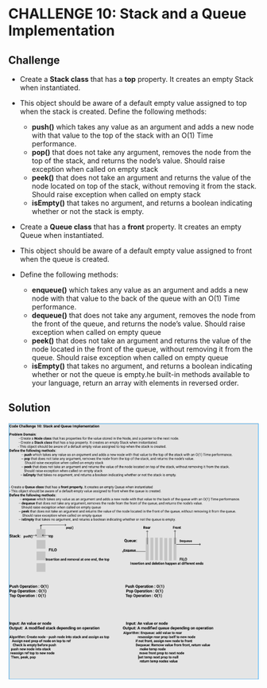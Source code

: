 # CHALLENGE 10: Stack and a Queue Implementation


## Challenge
- Create a **Stack class** that has a **top** property. It creates an empty Stack when instantiated.
- This object should be aware of a default empty value assigned to top when the stack is created.
Define the following methods:
    - **push()** which takes any value as an argument and adds a new node with that value to the top of the stack with an O(1) Time performance.
    - **pop()** that does not take any argument, removes the node from the top of the stack, and returns the node’s value. Should raise exception when called on empty stack
    - **peek()** that does not take an argument and returns the value of the node located on top of the stack, without removing it from the stack. Should raise exception when called on empty stack
    - **isEmpty()** that takes no argument, and returns a boolean indicating whether or not the stack is empty.

- Create a **Queue class** that has a **front** property. It creates an empty Queue when instantiated.
- This object should be aware of a default empty value assigned to front when the queue is created.
- Define the following methods: 
    - **enqueue()** which takes any value as an argument and adds a new node with that value to the back of the queue with an O(1) Time performance.
    - **dequeue()** that does not take any argument, removes the node from the front of the queue, and returns the node’s value. Should raise exception when called on empty queue
    - **peek()** that does not take an argument and returns the value of the node located in the front of the queue, without removing it from the queue. Should raise exception when called on empty queue
    - **isEmpty()** that takes no argument, and returns a boolean indicating whether or not the queue is empty.he built-in methods available to your language, return an array with elements in reversed order.


## Solution
![Whiteboard](stackAndQueue.png)
